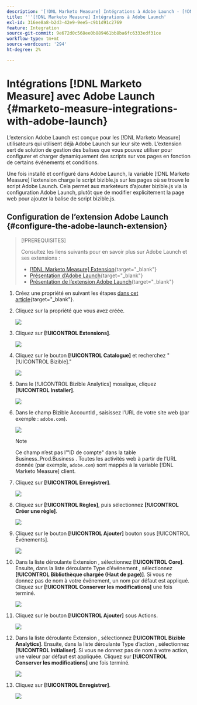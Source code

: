 ```yaml
---
description: '[!DNL Marketo Measure] Intégrations à Adobe Launch - [!DNL Marketo Measure]'
title: '''[!DNL Marketo Measure] Intégrations à Adobe Launch'
exl-id: 316ee8a8-b2d3-42e9-9ee5-c9b1d91c2769
feature: Integration
source-git-commit: 9e672d0c568ee0b889461bb8ba6fc6333edf31ce
workflow-type: tm+mt
source-wordcount: '294'
ht-degree: 2%

---
```


# Intégrations [!DNL Marketo Measure] avec Adobe Launch {#marketo-measure-integrations-with-adobe-launch}

L’extension Adobe Launch est conçue pour les [!DNL Marketo Measure] utilisateurs qui utilisent déjà Adobe Launch sur leur site web. L’extension sert de solution de gestion des balises que vous pouvez utiliser pour configurer et charger dynamiquement des scripts sur vos pages en fonction de certains événements et conditions.

Une fois installé et configuré dans Adobe Launch, la variable [!DNL Marketo Measure] l’extension charge le script bizible.js sur les pages où se trouve le script Adobe Launch. Cela permet aux marketeurs d’ajouter bizible.js via la configuration Adobe Launch, plutôt que de modifier explicitement la page web pour ajouter la balise de script bizible.js.

## Configuration de l’extension Adobe Launch {#configure-the-adobe-launch-extension}

>[!PREREQUISITES]
>
>Consultez les liens suivants pour en savoir plus sur Adobe Launch et ses extensions :
>
>* [[!DNL Marketo Measure] Extension](https://experienceleague.adobe.com/docs/experience-platform/destinations/catalog/email/bizible.html#catalog){target="_blank"}
>* [Présentation d’Adobe Launch](https://experienceleague.adobe.com/docs/platform-learn/implement-in-websites/overview.html){target="_blank"}
>* [Présentation de l’extension Adobe Launch](https://experienceleague.adobe.com/docs/experience-platform/tags/extension-dev/overview.html){target="_blank"}

1. Créez une propriété en suivant les étapes [dans cet article](https://experienceleague.adobe.com/docs/platform-learn/implement-in-websites/configure-tags/create-a-property.html#go-to-the-data-collection-interface){target="_blank"}.

1. Cliquez sur la propriété que vous avez créée.

   ![](assets/marketo-measure-integrations-with-adobe-launch-1.png)

1. Cliquez sur **[!UICONTROL Extensions]**.

   ![](assets/marketo-measure-integrations-with-adobe-launch-2.png)

1. Cliquez sur le bouton **[!UICONTROL Catalogue]** et recherchez &quot;[!UICONTROL Bizible].&quot;

   ![](assets/marketo-measure-integrations-with-adobe-launch-3.png)

1. Dans le [!UICONTROL Bizible Analytics] mosaïque, cliquez **[!UICONTROL Installer]**.

   ![](assets/marketo-measure-integrations-with-adobe-launch-4.png)

1. Dans le champ Bizible AccountId , saisissez l’URL de votre site web (par exemple : `adobe.com`).

   ![](assets/marketo-measure-integrations-with-adobe-launch-5.png)

   >[!NOTE]
   >
   >Ce champ n’est pas l’&quot;ID de compte&quot; dans la table Business_Prod.Business . Toutes les activités web à partir de l’URL donnée (par exemple, `adobe.com`) sont mappés à la variable [!DNL Marketo Measure] client.

1. Cliquez sur **[!UICONTROL Enregistrer]**.

   ![](assets/marketo-measure-integrations-with-adobe-launch-6.png)

1. Cliquez sur **[!UICONTROL Règles]**, puis sélectionnez **[!UICONTROL Créer une règle]**.

   ![](assets/marketo-measure-integrations-with-adobe-launch-7.png)

1. Cliquez sur le bouton **[!UICONTROL Ajouter]** bouton sous [!UICONTROL Événements].

   ![](assets/marketo-measure-integrations-with-adobe-launch-8.png)

1. Dans la liste déroulante Extension , sélectionnez **[!UICONTROL Core]**. Ensuite, dans la liste déroulante Type d’événement , sélectionnez **[!UICONTROL Bibliothèque chargée (Haut de page)]**. Si vous ne donnez pas de nom à votre événement, un nom par défaut est appliqué. Cliquez sur **[!UICONTROL Conserver les modifications]** une fois terminé.

   ![](assets/marketo-measure-integrations-with-adobe-launch-9.png)

1. Cliquez sur le bouton **[!UICONTROL Ajouter]** sous Actions.

   ![](assets/marketo-measure-integrations-with-adobe-launch-10.png)

1. Dans la liste déroulante Extension , sélectionnez **[!UICONTROL Bizible Analytics]**. Ensuite, dans la liste déroulante Type d’action , sélectionnez **[!UICONTROL Initialiser]**. Si vous ne donnez pas de nom à votre action, une valeur par défaut est appliquée. Cliquez sur **[!UICONTROL Conserver les modifications]** une fois terminé.

   ![](assets/marketo-measure-integrations-with-adobe-launch-11.png)

1. Cliquez sur **[!UICONTROL Enregistrer]**.

   ![](assets/marketo-measure-integrations-with-adobe-launch-12.png)
